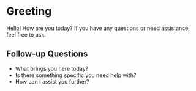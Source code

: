 # Greeting

Hello! How are you today? If you have any questions or need assistance, feel free to ask.

## Follow-up Questions
- What brings you here today?
- Is there something specific you need help with?
- How can I assist you further?

